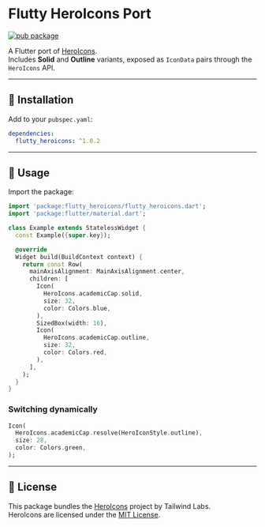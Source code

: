# Flutty HeroIcons Port

[![pub package](https://img.shields.io/pub/v/flutty_heroicons.svg)](https://pub.dev/packages/flutty_heroicons)

A Flutter port of [HeroIcons](https://heroicons.com).  
Includes **Solid** and **Outline** variants, exposed as `IconData` pairs through the `HeroIcons` API.

---

## 🚀 Installation

Add to your `pubspec.yaml`:

```yaml
dependencies:
  flutty_heroicons: ^1.0.2
```

---

## 🎨 Usage

Import the package:

```dart
import 'package:flutty_heroicons/flutty_heroicons.dart';
import 'package:flutter/material.dart';

class Example extends StatelessWidget {
  const Example({super.key});

  @override
  Widget build(BuildContext context) {
    return const Row(
      mainAxisAlignment: MainAxisAlignment.center,
      children: [
        Icon(
          HeroIcons.academicCap.solid,
          size: 32,
          color: Colors.blue,
        ),
        SizedBox(width: 16),
        Icon(
          HeroIcons.academicCap.outline,
          size: 32,
          color: Colors.red,
        ),
      ],
    );
  }
}
```

### Switching dynamically

```dart
Icon(
  HeroIcons.academicCap.resolve(HeroIconStyle.outline),
  size: 28,
  color: Colors.green,
);
```

---

## 📝 License

This package bundles the [HeroIcons](https://heroicons.com) project by Tailwind Labs.  
HeroIcons are licensed under the [MIT License](https://opensource.org/licenses/MIT).
